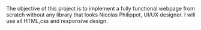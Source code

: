 The objective of this project is to implement a fully functional webpage from scratch without any library that looks Nicolas Philippot, UI/UX designer.
I will use all HTML,css and responsive design.
